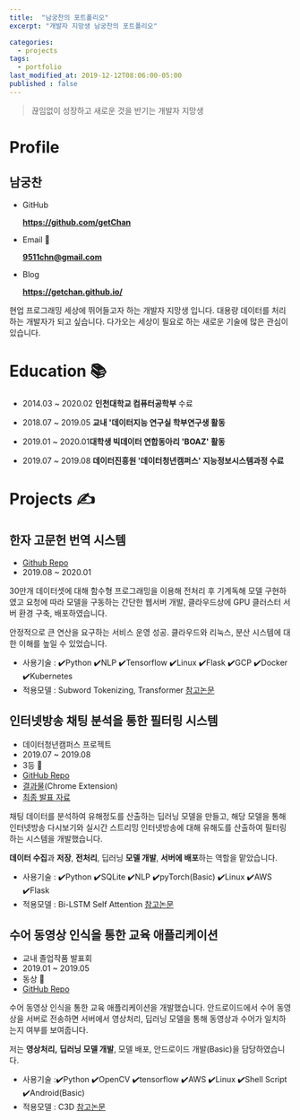 ```yaml
---
title:  "남궁찬의 포트폴리오"
excerpt: "개발자 지망생 남궁찬의 포트폴리오"

categories:
  - projects
tags:
  - portfolio
last_modified_at: 2019-12-12T08:06:00-05:00
published : false
---
```

> 끊임없이 성장하고 새로운 것을 반기는 개발자 지망생


# Profile

## 남궁찬

- GitHub 
  
  **https://github.com/getChan**

- Email :e-mail:
  
    **9511chn@gmail.com** 
    
- Blog

    **https://getchan.github.io/**

현업 프로그래밍 세상에 뛰어들고자 하는 개발자 지망생 입니다. 대용량 데이터를 처리하는 개발자가 되고 싶습니다. 다가오는 세상이 필요로 하는 새로운 기술에 많은 관심이 있습니다.

# Education :books:

- 2014.03 ~ 2020.02 **인천대학교 컴퓨터공학부** 수료
  
- 2018.07 ~ 2019.05 **교내 '데이터지능 연구실 학부연구생 활동**

- 2019.01 ~ 2020.01**대학생 빅데이터 연합동아리 'BOAZ' 활동**

- 2019.07 ~ 2019.08 **데이터진흥원 '데이터청년캠퍼스' 지능정보시스템과정 수료**
# Projects :writing_hand:

## 한자 고문헌 번역 시스템

- [Github Repo](https://github.com/getChan/ADV)
- 2019.08 ~ 2020.01

30만개 데이터셋에 대해 함수형 프로그래밍을 이용해 전처리 후 기계독해 모델 구현하였고 요청에 따라 모델을 구동하는 간단한 웹서버 개발,  클라우드상에 GPU 클러스터 서버 환경 구축, 배포하였습니다.

안정적으로 큰 연산을 요구하는 서비스 운영 성공. 클라우드와 리눅스, 분산 시스템에 대한 이해를 높일 수 있었습니다.

- 사용기술 : :heavy_check_mark:Python :heavy_check_mark:NLP :heavy_check_mark:Tensorflow :heavy_check_mark:Linux :heavy_check_mark:Flask :heavy_check_mark:GCP :heavy_check_mark:Docker :heavy_check_mark:Kubernetes 
- 적용모델 : Subword Tokenizing, Transformer [참고논문](https://arxiv.org/abs/1706.03762)

## 인터넷방송 채팅 분석을 통한 필터링 시스템

- 데이터청년캠퍼스 프로젝트
- 2019.07 ~ 2019.08
- 3등 :3rd_place_medal:
- [GitHub Repo](https://github.com/getChan/korea-3)
- [결과물](https://chrome.google.com/webstore/detail/cyberaffiti/iglebngmpbfnkjcccpkdleefmdpekkoe)(Chrome Extension)
- [최종 발표 자료](https://github.com/getChan/korea-3/blob/master/docs/%EC%B5%9C%EC%A2%85%EB%B0%9C%ED%91%9C.pdf)

채팅 데이터를 분석하여 유해정도를 산출하는 딥러닝 모델을 만들고, 해당 모델을 통해 인터넷방송 다시보기와 실시간 스트리밍 인터넷방송에 대해 유해도를 산출하여 필터링하는 시스템을 개발했습니다.

**데이터 수집**과 **저장**, **전처리**, 딥러닝 **모델 개발**, **서버에 배포**하는 역할을 맡았습니다.

- 사용기술 : :heavy_check_mark:Python :heavy_check_mark:SQLite :heavy_check_mark:NLP :heavy_check_mark:pyTorch(Basic) :heavy_check_mark:Linux :heavy_check_mark:AWS :heavy_check_mark:Flask
- 적용모델 : Bi-LSTM Self Attention [참고논문](https://arxiv.org/pdf/1703.03130.pdf)

## 수어 동영상 인식을 통한 교육 애플리케이션

- 교내 졸업작품 발표회
- 2019.01 ~ 2019.05
- 동상 :3rd_place_medal:
- [GitHub Repo](https://github.com/getChan/SuicideSquad)

수어 동영상 인식을 통한 교육 애플리케이션을 개발했습니다. 안드로이드에서 수어 동영상을 서버로 전송하면 서버에서 영상처리, 딥러닝 모델을 통해 동영상과 수어가 일치하는지 여부를 보여줍니다.

저는 **영상처리,** **딥러닝 모델 개발**, 모델 배포, 안드로이드 개발(Basic)을 담당하였습니다.

- 사용기술 ::heavy_check_mark:Python :heavy_check_mark:OpenCV :heavy_check_mark:tensorflow :heavy_check_mark:AWS :heavy_check_mark:Linux :heavy_check_mark:Shell Script :heavy_check_mark:Android(Basic)
- 적용모델 : C3D [참고논문](https://arxiv.org/pdf/1412.0767.pdf)
